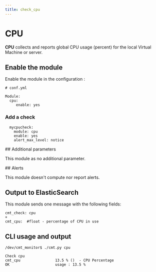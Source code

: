 ```yaml
---
title: check_cpu
---
```


# CPU

**CPU** collects and reports global CPU usage (percent) for the local Virtual Machine or server.

## Enable the module

Enable the module in the configuration :

    # conf.yml

	Module:
  	  cpu:
  	     enable: yes

### Add a check

	  mycpucheck:
	    module: cpu
	    enable: yes
	    alert_max_level: notice

## Additional parameters

This module as no additional parameter.


## Alerts

This module doesn't compute nor report alerts.


## Output to ElasticSearch

This module sends one message with the following fields:

	cmt_check: cpu
	+
	cmt_cpu:  #float - percentage of CPU in use

## CLI usage and output

	/dev/cmt_monitor$ ./cmt.py cpu

	Check cpu 
	cmt_cpu                13.5 % ()  - CPU Percentage
	OK                     usage : 13.5 %



